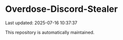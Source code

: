 # Overdose-Discord-Stealer

Last updated: 2025-07-16 10:37:37

This repository is automatically maintained.
